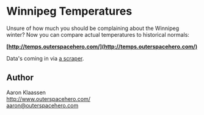 # Winnipeg Temperatures

Unsure of how much you should be complaining about the Winnipeg winter? Now you can compare actual temperatures to historical normals:

**[http://temps.outerspacehero.com/](http://temps.outerspacehero.com/)**

Data's coming in via [a scraper](https://github.com/aaronklaassen/normals_scraper).

## Author

Aaron Klaassen  
http://www.outerspacehero.com/  
aaron@outerspacehero.com